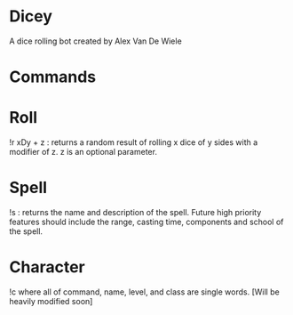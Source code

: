 # Dicey

A dice rolling bot created by Alex Van De Wiele

# Commands

# Roll
!r xDy + z : returns a random result of rolling x dice of y sides with a modifier of z. z is an optional parameter.

# Spell 
!s <spell name> : returns the name and description of the spell. Future high priority features should include the range, casting time, components and school of the spell.  

# Character
!c <command> <name> <level> <class> where all of command, name, level, and class are single words. [Will be heavily modified soon] 